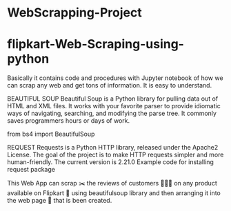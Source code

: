 # WebScrapping-Project
# flipkart-Web-Scraping-using-python

Basically it contains code and procedures with Jupyter notebook of how we can scrap any web and get tons of information. It is easy to understand.

BEAUTIFUL SOUP
Beautiful Soup is a Python library for pulling data out of HTML and XML files. It works with your favorite parser to provide idiomatic ways of navigating, searching, and modifying the parse tree. It commonly saves programmers hours or days of work.

from bs4 import BeautifulSoup

REQUEST Requests is a Python HTTP library, released under the Apache2 License. The goal of the project is to make HTTP requests simpler and more human-friendly. The current version is 2.21.0 Example code for installing request package

This Web App can scrap ✂️ the reviews of customers 👨‍👨‍👦 on any product available on Flipkart 📱 using beautifulsoup library and then arranging it into the web page 🧾 that is been created. 
